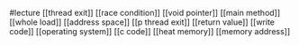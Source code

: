 #lecture
[[thread exit]]
[[race condition]]
[[void pointer]]
[[main method]]
[[whole load]]
[[address space]]
[[p thread exit]]
[[return value]]
[[write code]]
[[operating system]]
[[c code]]
[[heat memory]]
[[memory address]]
